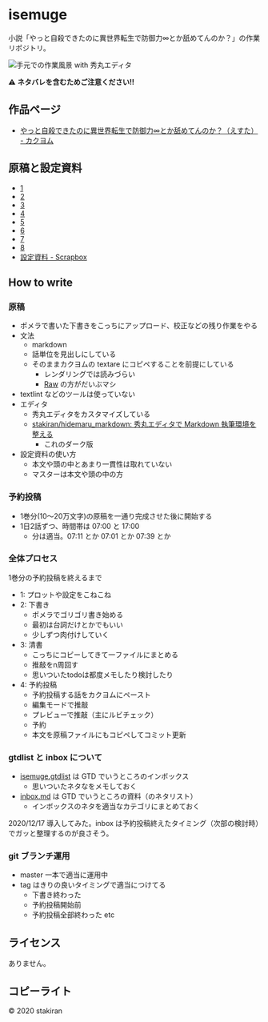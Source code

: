 # isemuge
小説「やっと自殺できたのに異世界転生で防御力∞とか舐めてんのか？」の作業リポジトリ。

![手元での作業風景 with 秀丸エディタ](https://user-images.githubusercontent.com/23325839/90324550-1f8da680-dfab-11ea-895b-a82b5bb080a3.png)

:warning: **ネタバレを含むためご注意ください!!**

## 作品ページ
- [やっと自殺できたのに異世界転生で防御力∞とか舐めてんのか？（えすた） - カクヨム](https://kakuyomu.jp/works/1177354054918168559)

## 原稿と設定資料
- [1](https://raw.githubusercontent.com/stakiran/isemuge/master/1.md)
- [2](https://raw.githubusercontent.com/stakiran/isemuge/master/2.md)
- [3](https://raw.githubusercontent.com/stakiran/isemuge/master/3.md)
- [4](https://raw.githubusercontent.com/stakiran/isemuge/master/4.md)
- [5](https://raw.githubusercontent.com/stakiran/isemuge/master/5.md)
- [6](https://raw.githubusercontent.com/stakiran/isemuge/master/6.md)
- [7](https://raw.githubusercontent.com/stakiran/isemuge/master/7.md)
- [8](https://raw.githubusercontent.com/stakiran/isemuge/master/8.md)
- [設定資料 - Scrapbox](https://scrapbox.io/sta-book15/)

## How to write

### 原稿
- ポメラで書いた下書きをこっちにアップロード、校正などの残り作業をやる
- 文法
    - markdown
    - 話単位を見出しにしている
    - そのままカクヨムの textare にコピペすることを前提にしている
        - レンダリングでは読みづらい
        - [Raw](https://raw.githubusercontent.com/stakiran/isemuge/master/isemuge1.md) の方がだいぶマシ
- textlint などのツールは使っていない
- エディタ
    - 秀丸エディタをカスタマイズしている
    - [stakiran/hidemaru_markdown: 秀丸エディタで Markdown 執筆環境を整える](https://github.com/stakiran/hidemaru_markdown)
        - これのダーク版
- 設定資料の使い方
    - 本文や頭の中とあまり一貫性は取れていない
    - マスターは本文や頭の中の方

### 予約投稿
- 1巻分(10～20万文字)の原稿を一通り完成させた後に開始する
- 1日2話ずつ、時間帯は 07:00 と 17:00
    - 分は適当。07:11 とか 07:01 とか 07:39 とか

### 全体プロセス
1巻分の予約投稿を終えるまで

- 1: プロットや設定をこねこね
- 2: 下書き
    - ポメラでゴリゴリ書き始める
    - 最初は台詞だけとかでもいい
    - 少しずつ肉付けしていく
- 3: 清書
    - こっちにコピーしてきて一ファイルにまとめる
    - 推敲をn周回す
    - 思いついたtodoは都度メモしたり検討したり
- 4: 予約投稿
    - 予約投稿する話をカクヨムにペースト
    - 編集モードで推敲
    - プレビューで推敲（主にルビチェック）
    - 予約
    - 本文を原稿ファイルにもコピペしてコミット更新

### gtdlist と inbox について
- [isemuge.gtdlist](isemuge.gtdlist) は GTD でいうところのインボックス
    - 思いついたネタなをメモしておく
- [inbox.md](inbox.md) は GTD でいうところの資料（のネタリスト）
    - インボックスのネタを適当なカテゴリにまとめておく

2020/12/17 導入してみた。inbox は予約投稿終えたタイミング（次部の検討時）でガッと整理するのが良さそう。

### git ブランチ運用
- master 一本で適当に運用中
- tag はきりの良いタイミングで適当につけてる
    - 下書き終わった
    - 予約投稿開始前
    - 予約投稿全部終わった etc

## ライセンス
ありません。

## コピーライト
© 2020 stakiran
